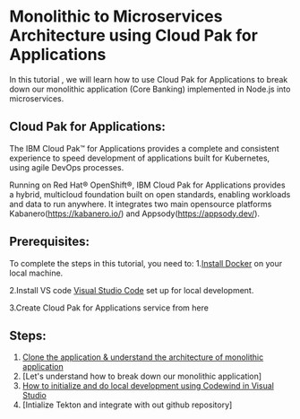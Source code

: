 # Monolithic to Microservices Architecture using Cloud Pak for Applications

In this tutorial , we will learn how to use Cloud Pak for Applications to break down our monolithic application (Core Banking) implemented in Node.js into microservices.  

## Cloud Pak for Applications:
The IBM Cloud Pak™ for Applications provides a complete and consistent experience to speed development of applications built for Kubernetes, using agile DevOps processes.

Running on Red Hat® OpenShift®, IBM Cloud Pak for Applications provides a hybrid, multicloud foundation built on open standards, enabling workloads and data to run anywhere. It integrates two main opensource platforms Kabanero(https://kabanero.io/) and Appsody(https://appsody.dev/).



## Prerequisites:

To complete the steps in this tutorial, you need to:
1.[Install Docker](https://docs.docker.com/install/) on your local machine.

2.Install VS code [Visual Studio Code](https://code.visualstudio.com/) set up for local development.

3.Create Cloud Pak for Applications service from here 

## Steps:
1.	[Clone the application & understand the architecture of monolithic application](#1-clone-the-application)
2.  [Let's understand how to break down our monolithic application]
3.  [How to initialize and do local development using Codewind in Visual Studio](#2-clone-the-application)
4.  [Intialize Tekton and integrate with out github repository]



